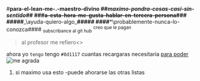 #**para-el-lean-me-.-maestro-divino
##*maximo-pondra-cosas-casi-sin-sentido*##
###~~a-esta-hora-me-gusta-hablar-en-tercera-persona~~###
<br>
#####**_\ayuda-quiero-algo\_**#####
####***\probablemente-nunca-lo-conozca\####
	<sub>subscribance al git hub</sub>
<sup>creo que le pagan</sup>
>al profesor me refiero<>

ahora yo `tengo` tengo
`#0d1117` cuantas recargaras necesitaria
[para poder](https://tirar.github/)
![me agrada](https://previews.123rf.com/images/cthoman/cthoman1507/cthoman150704000/42751389-una-ilustraci%C3%B3n-de-dibujos-animados-de-un-mono-de-pie-feo-.jpg)

1. si maximo usa esto
   -puede ahorarse las otras listas 









